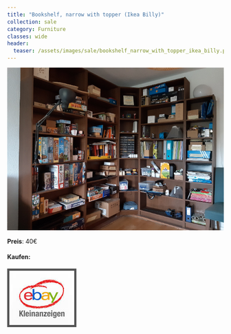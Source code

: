 ```yaml
---
title: "Bookshelf, narrow with topper (Ikea Billy)"
collection: sale
category: Furniture
classes: wide
header: 
  teaser: /assets/images/sale/bookshelf_narrow_with_topper_ikea_billy.png
---
```




<a href="">
  <img src="/assets/images/sale/bookshelf_narrow_with_topper_ikea_billy.png" alt="Bookshelf, narrow with topper (Ikea Billy)">
</a>

**Preis**: 40€


#### Kaufen:
<a href="">
  <img src="/assets/images/ebay.png" alt="Ebay Kleinanzeigen" style="border: 5px solid #555">
</a>

